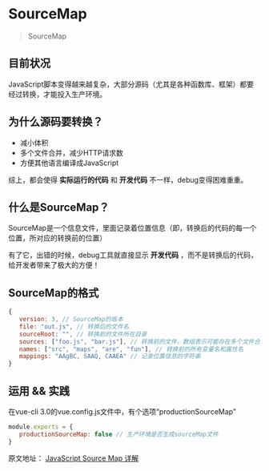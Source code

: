 # SourceMap
> SourceMap

## 目前状况
JavaScript脚本变得越来越复杂，大部分源码（尤其是各种函数库、框架）都要经过转换，才能投入生产环境。

## 为什么源码要转换？
 * 减小体积
 * 多个文件合并，减少HTTP请求数
 * 方便其他语言编译成JavaScript

综上，都会使得 **实际运行的代码** 和 **开发代码** 不一样，debug变得困难重重。

## 什么是SourceMap？
SourceMap是一个信息文件，里面记录着位置信息（即，转换后的代码的每一个位置，所对应的转换前的位置）

有了它，出错的时候，debug工具就直接显示 **开发代码** ，而不是转换后的代码，给开发者带来了极大的方便！

## SourceMap的格式
```js
{
   version: 3, // SourceMap的版本
   file: "out.js", // 转换后的文件名
   sourceRoot: "", // 转换前的文件所在目录
   sources: ["foo.js", "bar.js"], // 转换前的文件，数组表示可能存在多个文件合并
   names: ["src", "maps", "are", "fun"], // 转换前的所有变量名和属性名
   mappings: "AAgBC, SAAQ, CAAEA" // 记录位置信息的字符串
}
```

## 运用 && 实践
在vue-cli 3.0的vue.config.js文件中，有个选项“productionSourceMap”
```js
module.exports = {
   productionSourceMap: false // 生产环境是否生成sourceMap文件
}
```

原文地址：
[JavaScript Source Map 详解](http://www.ruanyifeng.com/blog/2013/01/javascript_source_map.html)